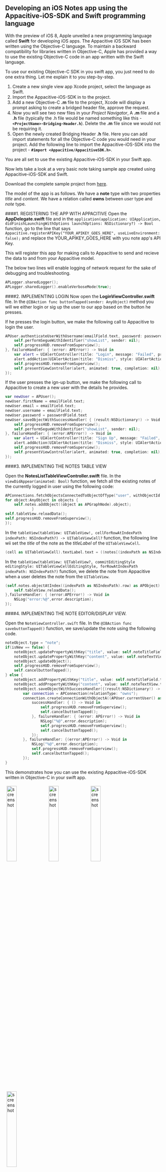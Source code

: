 Developing an iOS Notes app using the Appacitive-iOS-SDK and Swift programming language
----

With the preview of iOS 8, Apple unveiled a new programming language called __Swift__ for developing iOS apps. The Appacitive iOS SDK has been written using the Objective-C language. To maintain a backward compatibility for libraries written in Objective-C, Apple has provided a way to use the existing Objective-C code in an app written with the Swift language.

To use our existing Objective-C SDK in you swift app, you just need to do one extra thing. Let me explain it to you step-by-step.

1. Create a new single view app Xcode project, select the language as Swift.
2. Import the Appacitive-iOS-SDK in to the project.
3. Add a new Objective-C __.m__ file to the project, Xcode will display a prompt asking to create a bridged header file, approve the request.
4. Now you will see two new files in your _Project Navigator_, A __.m__ file and a __.h__ file (typically the .h file would be named something like this - __```<ProjectName>-Bridging-Header.h```__). Delete the __.m__ file since we would not be requiring it.
5. Open the newly created Bridging Header __.h__ file. Here you can add import statements for all the Objective-C  code you would need in your project. Add the following line to import the Appacitive-iOS-SDK into the project - __`#import <Appacitive/AppacitiveSDK.h>`__.

You are all set to use the existing Appacitive-iOS-SDK in your Swift app.

Now lets take a look at a very basic note taking sample app created using Appacitive-iOS-SDK and Swift.

Download the complete sample project from [here]().

The model of the app is as follows. We have a __note__ type with two properties _title_ and _content_. We have a relation called __owns__ between _user_ type and _note_ type.

####1. REGISTERING THE APP WITH APPACITIVE
Open the __AppDelegate.swift__ file and in the `application(application: UIApplication, didFinishLaunchingWithOptions launchOptions: NSDictionary?) -> Bool` function, go to the line that says `Appacitive.registerAPIKey("YOUR_APIKEY_GOES_HERE", useLiveEnvironment: false);` and replace the YOUR_APIKEY_GOES_HERE with you note app's API Key.

This will register this app for making calls to Appacitive to send and recieve the data to and from your Appacitive model.

The below two lines will enable logging of network request for the sake of debugging and troubleshooting.

```swift
APLogger.sharedLogger();
APLogger.sharedLogger().enableVerboseMode(true);
```

####2. IMPLEMENTING LOGIN
Now open the __LoginViewController.swift__ file. In the `@IBAction func buttonTapped(sender: AnyObject)` method you will we either login or sig up the user to our app based on the button he presses. 

If he presses the login button, we make the following call to Appacitive to login the user.

```swift
APUser.authenticateUserWithUsername(emailField.text, password: passwordField.text, sessionExpiresAfter: nil, limitAPICallsTo: nil, successHandler: { (user: APUser!) -> Void in
    self.performSegueWithIdentifier("showList", sender: nil);
    self.progressHUD.removeFromSuperview();
}, failureHandler: { (error: APError!) -> Void in
    var alert = UIAlertController(title: "Login", message: "Failed", preferredStyle: UIAlertControllerStyle.Alert);
    alert.addAction(UIAlertAction(title: "Dismiss", style: UIAlertActionStyle.Default, handler: nil));
    self.progressHUD.removeFromSuperview();
    self.presentViewController(alert, animated: true, completion: nil);
});
```

If the user presses the ign-up button, we make the following call to Appacitive to create a new user with the details he provides.

```swift
var newUser = APUser();
newUser.firstName = emailField.text;
newUser.email = emailField.text;
newUser.username = emailField.text;
newUser.password = passwordField.text
newUser.saveObjectWithSuccessHandler( { (result:NSDictionary!) -> Void in
    self.progressHUD.removeFromSuperview();
    self.performSegueWithIdentifier("showList", sender: nil);
}, failureHandler: { (error:APError!) -> Void in
    var alert = UIAlertController(title: "Sign Up", message: "Failed", preferredStyle: UIAlertControllerStyle.Alert);
    alert.addAction(UIAlertAction(title: "Dismiss", style: UIAlertActionStyle.Default, handler: nil));
    self.progressHUD.removeFromSuperview();
    self.presentViewController(alert, animated: true, completion: nil);
});
```

####3. IMPLEMENTING THE NOTES TABLE VIEW

Open the __NotesListTableViewController.swift__ file. In the `viewDidAppear(animated: Bool)` function, we fetch all the existing notes of the currently logged in user using the following code:

```swift
APConnections.fetchObjectsConnectedToObjectOfType("user", withObjectId: (APUser.currentUser().objectId), withRelationType: "owns", fetchConnections: false, successHandler:{ (objects: Array!) -> Void in
for object:AnyObject in objects {
    self.notes.addObject((object as APGraphNode).object);
            }
self.tableView.reloadData();
self.progressHUD.removeFromSuperview();
});
```

In the `tableView(tableView: UITableView!, cellForRowAtIndexPath indexPath: NSIndexPath?) -> UITableViewCell?` function, the following line wii set the _title_ of the note as the _titleLabel_ of the `UITableViewCell`.

```swift
(cell as UITableViewCell).textLabel.text = ((notes[(indexPath as NSIndexPath).row] as APObject).getPropertyWithKey("title") as String);
```

In the `tableView(tableView: UITableView?, commitEditingStyle editingStyle: UITableViewCellEditingStyle, forRowAtIndexPath indexPath: NSIndexPath?)` function, we delete the note from Appacitive when a user deletes the note from the `UITableView`.

```swift
(self.notes.objectAtIndex((indexPath as NSIndexPath).row) as APObject).deleteObjectWithConnectingConnectionsSuccessHandler({ () -> Void in                    	self.notes.removeObjectAtIndex((indexPath as 	NSIndexPath).row);
	self.tableView.reloadData();
},failureHandler: { (error:APError!) -> Void in
    NSLog("error:%@",error.description);
});
```

####4. IMPLEMENTING THE NOTE EDITOR/DISPLAY VIEW.

Open the `NoteViewController.swift` file. In the `@IBAction func savebuttonTapped()` function, we save/update the note using the following code.

```swift
noteObject.type = "note";
if(isNew == false) {
    noteObject.updatePropertyWithKey("title", value: self.noteTitleField.text);
    noteObject.updatePropertyWithKey("content", value: self.noteTextView.text);
    noteObject.updateObject();
    self.progressHUD.removeFromSuperview();
    self.cancelbuttonTapped();
} else {
    noteObject.addPropertyWithKey("title", value: self.noteTitleField.text);
    noteObject.addPropertyWithKey("content", value: self.noteTextView.text);
    noteObject.saveObjectWithSuccessHandler({(result:NSDictionary!) -> Void in
        var connection = APConnection(relationType: "owns");
        connection.createConnectionWithObjectA((APUser.currentUser() as APUser), objectB:(self.noteObject as APObject), labelA:"user", labelB:"note",
            successHandler: { () -> Void in
                self.progressHUD.removeFromSuperview();
                self.cancelbuttonTapped();
            }, failureHandler: { (error: APError!) -> Void in
                NSLog("%@",error.description);
                self.progressHUD.removeFromSuperview();
                self.cancelbuttonTapped();
            });
        }, failureHandler: {(error:APError!) -> Void in
            NSLog("%@",error.description);
            self.progressHUD.removeFromSuperview();
            self.cancelbuttonTapped();
        });
}
```

This demonstrates how you can use the existing Appacitive-iOS-SDK written in Objective-C in your swift app.

<img alt="screenshot" src="http://devcenter.appacitive.com/ios/samples/notekeeper/sss1.png" style="width:25%; padding: 1%; float:left;">

<img alt="screenshot" src="http://devcenter.appacitive.com/ios/samples/notekeeper/sss2.png" style="width:25%; padding: 1%; float:left;">

<img alt="screenshot" src="http://devcenter.appacitive.com/ios/samples/notekeeper/sss3.png" style="width:25%; padding: 1%; float:left">

<img alt="screenshot" src="http://devcenter.appacitive.com/ios/samples/notekeeper/sss4.png" style="width:25%; padding: 1%;">